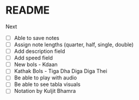 # README

Next

- [ ] Able to save notes
- [ ] Assign note lengths (quarter, half, single, double)
- [ ] Add description field
- [ ] Add speed field
- [ ] New bols - Kdaan
- [ ] Kathak Bols - Tiga Dha Diga Diga Thei
- [ ] Be able to play with audio
- [ ] Be able to see tabla visuals
- [ ] Notation by Kuljit Bhamra
